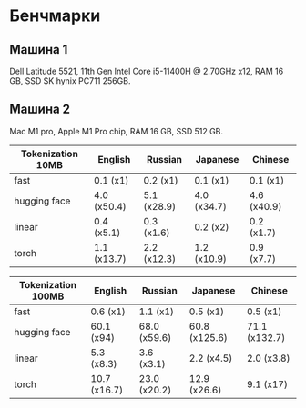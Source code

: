 # Бенчмарки

## Машина 1

Dell Latitude 5521, 11th Gen Intel Core i5-11400H @ 2.70GHz x12, RAM 16 GB, SSD SK hynix PC711 256GB.

## Машина 2

Mac M1 pro, Apple M1 Pro chip, RAM 16 GB, SSD 512 GB.

| Tokenization 10MB   |   English   |   Russian   |  Japanese   |   Chinese   |
|---------------------|-------------|-------------|-------------|-------------|
| fast                |  0.1 (x1)   |  0.2 (x1)   |  0.1 (x1)   |  0.1 (x1)   |
| hugging face        | 4.0 (x50.4) | 5.1 (x28.9) | 4.0 (x34.7) | 4.6 (x40.9) |
| linear              | 0.4 (x5.1)  | 0.3 (x1.6)  |  0.2 (x2)   | 0.2 (x1.7)  |
| torch               | 1.1 (x13.7) | 2.2 (x12.3) | 1.2 (x10.9) | 0.9 (x7.7)  |

| Tokenization 100MB   |   English    |   Russian    |   Japanese    |    Chinese    |
|----------------------|--------------|--------------|---------------|---------------|
| fast                 |   0.6 (x1)   |   1.1 (x1)   |   0.5 (x1)    |   0.5 (x1)    |
| hugging face         |  60.1 (x94)  | 68.0 (x59.6) | 60.8 (x125.6) | 71.1 (x132.7) |
| linear               |  5.3 (x8.3)  |  3.6 (x3.1)  |  2.2 (x4.5)   |  2.0 (x3.8)   |
| torch                | 10.7 (x16.7) | 23.0 (x20.2) | 12.9 (x26.6)  |   9.1 (x17)   |
